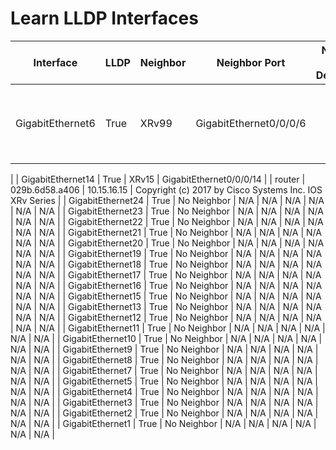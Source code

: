
# Learn LLDP Interfaces
| Interface | LLDP | Neighbor | Neighbor Port | Neighbor Port Description | Capabilities | Chassis ID | Management Address | System Description |
| --------- | ---- | -------- | ------------- | ------------------------- | ------------ | ---------- | ------------------ | ------------------ |
| GigabitEthernet6 | True | XRv99 | GigabitEthernet0/0/0/6 |  | router | 0232.06be.0c06 | 10.16.99.99 | Copyright (c) 2017 by Cisco Systems  Inc.  IOS XRv Series
 |
| GigabitEthernet14 | True | XRv15 | GigabitEthernet0/0/0/14 |  | router | 029b.6d58.a406 | 10.15.16.15 | Copyright (c) 2017 by Cisco Systems  Inc.  IOS XRv Series
 |
| GigabitEthernet24 | True | No Neighbor | N/A | N/A | N/A | N/A | N/A | N/A |
| GigabitEthernet23 | True | No Neighbor | N/A | N/A | N/A | N/A | N/A | N/A |
| GigabitEthernet22 | True | No Neighbor | N/A | N/A | N/A | N/A | N/A | N/A |
| GigabitEthernet21 | True | No Neighbor | N/A | N/A | N/A | N/A | N/A | N/A |
| GigabitEthernet20 | True | No Neighbor | N/A | N/A | N/A | N/A | N/A | N/A |
| GigabitEthernet19 | True | No Neighbor | N/A | N/A | N/A | N/A | N/A | N/A |
| GigabitEthernet18 | True | No Neighbor | N/A | N/A | N/A | N/A | N/A | N/A |
| GigabitEthernet17 | True | No Neighbor | N/A | N/A | N/A | N/A | N/A | N/A |
| GigabitEthernet16 | True | No Neighbor | N/A | N/A | N/A | N/A | N/A | N/A |
| GigabitEthernet15 | True | No Neighbor | N/A | N/A | N/A | N/A | N/A | N/A |
| GigabitEthernet13 | True | No Neighbor | N/A | N/A | N/A | N/A | N/A | N/A |
| GigabitEthernet12 | True | No Neighbor | N/A | N/A | N/A | N/A | N/A | N/A |
| GigabitEthernet11 | True | No Neighbor | N/A | N/A | N/A | N/A | N/A | N/A |
| GigabitEthernet10 | True | No Neighbor | N/A | N/A | N/A | N/A | N/A | N/A |
| GigabitEthernet9 | True | No Neighbor | N/A | N/A | N/A | N/A | N/A | N/A |
| GigabitEthernet8 | True | No Neighbor | N/A | N/A | N/A | N/A | N/A | N/A |
| GigabitEthernet7 | True | No Neighbor | N/A | N/A | N/A | N/A | N/A | N/A |
| GigabitEthernet5 | True | No Neighbor | N/A | N/A | N/A | N/A | N/A | N/A |
| GigabitEthernet4 | True | No Neighbor | N/A | N/A | N/A | N/A | N/A | N/A |
| GigabitEthernet3 | True | No Neighbor | N/A | N/A | N/A | N/A | N/A | N/A |
| GigabitEthernet2 | True | No Neighbor | N/A | N/A | N/A | N/A | N/A | N/A |
| GigabitEthernet1 | True | No Neighbor | N/A | N/A | N/A | N/A | N/A | N/A |
